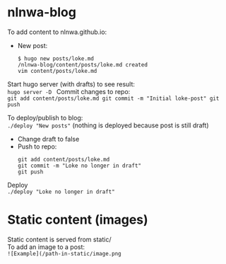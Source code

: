 # nlnwa-blog

To add content to nlnwa.github.io:

- New post:  
	```
	$ hugo new posts/loke.md
	/nlnwa-blog/content/posts/loke.md created
	vim content/posts/loke.md
	```

Start hugo server (with drafts) to see result:  
	```
	hugo server -D 
	```
Commit changes to repo:  
	```
	git add content/posts/loke.md
	git commit -m "Initial loke-post"
	git push
	```

To deploy/publish to blog:  
	```
	./deploy "New posts"
	```
(nothing is deployed because post is still draft)  

- Change draft to false  
- Push to repo:  
	```
	git add content/posts/loke.md
	git commit -m "Loke no longer in draft"
	git push
	```	

Deploy  
	```
	./deploy "Loke no longer in draft"
	```


# Static content (images)  
Static content is served from static/  
To add an image to a post:  
	```
	![Example](/path-in-static/image.png
	```
